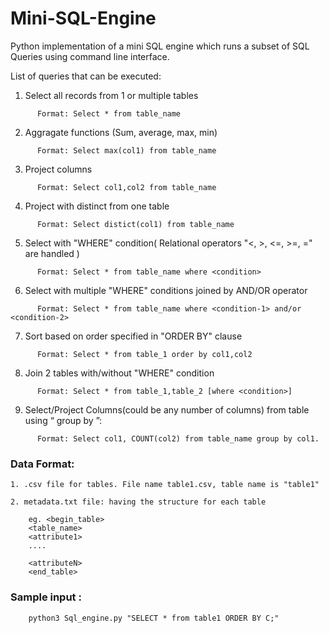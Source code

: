 # Mini-SQL-Engine

Python implementation of a mini SQL engine which runs a subset of SQL Queries using command line interface.


List of queries that can be executed:
  

1. Select all records from 1 or multiple tables 
```
      Format: Select * from table_name
```
2. Aggragate functions (Sum, average, max, min) 
```
      Format: Select max(col1) from table_name
```
3. Project columns 
```
      Format: Select col1,col2 from table_name
```
4. Project with distinct from one table
```
      Format: Select distict(col1) from table_name
```
5. Select with "WHERE" condition( Relational operators "<, >, <=, >=, =" are handled )
```
      Format: Select * from table_name where <condition>
```
6. Select with multiple "WHERE" conditions joined by AND/OR operator
```
      Format: Select * from table_name where <condition-1> and/or <condition-2>
```
7. Sort based on order specified in "ORDER BY" clause
```
      Format: Select * from table_1 order by col1,col2
```      
8. Join 2 tables with/without "WHERE" condition
```
      Format: Select * from table_1,table_2 [where <condition>]   
```
9. Select/Project Columns(could be any number of columns) from table using
“​ group by​ ”:
```
      Format: Select col1, COUNT(col2) from table_name group by col1.
```

### Data Format:

	1. .csv file for tables. File name table1.csv, table name is "table1" 

	2. metadata.txt file: having the structure for each table

	    eg. <begin_table> 
		<table_name> 
		<attribute1> 
		.... 
 
		<attributeN> 
		<end_table>  
		
### Sample input :
```
	python3 Sql_engine.py "SELECT * from table1 ORDER BY C;"
```
